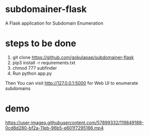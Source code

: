 # subdomainer-flask
A Flask application for Subdomain Enumeration 

# steps to be done

1. git clone https://github.com/gokulapap/subdomainer-flask
2. pip3 install -r requirements.txt
3. chmod 777 subfinder 
4. Run python app.py

Then You can visit http://127.0.0.1:5000 for Web UI to enumerate subdomains

# demo

https://user-images.githubusercontent.com/57899332/119849189-0cd8d280-bf2a-11eb-96b5-e601f7295166.mp4

